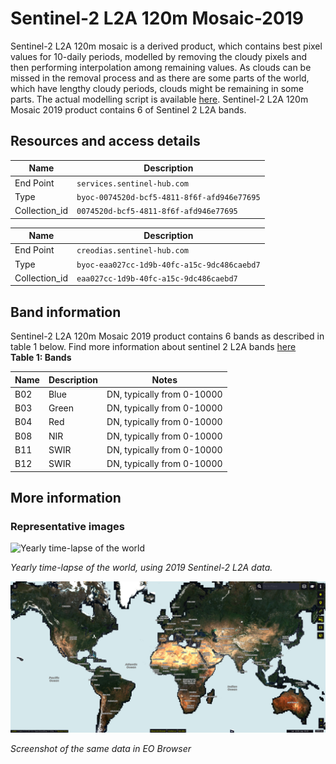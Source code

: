 # Sentinel-2 L2A 120m Mosaic-2019

Sentinel-2 L2A 120m mosaic is a derived product, which contains best pixel values for 10-daily periods, modelled by removing the cloudy pixels and then performing interpolation among remaining values. As clouds can be missed in the removal process and as there are some parts of the world, which have lengthy cloudy periods, clouds might be remaining in some parts. The actual modelling script is available [here](https://sentinel-hub.github.io/custom-scripts/sentinel-2/interpolated_time_series/). Sentinel-2 L2A 120m Mosaic 2019 product contains 6 of Sentinel 2 L2A bands.

## Resources and access details

|Name | Description|
| ------ | ------ |
| End Point  | `services.sentinel-hub.com` |
| Type | `byoc-0074520d-bcf5-4811-8f6f-afd946e77695`|
| Collection_id |`0074520d-bcf5-4811-8f6f-afd946e77695`  |  


| Name | Description |
| ------ | ------ |
| End Point  | `creodias.sentinel-hub.com` |
| Type | `byoc-eaa027cc-1d9b-40fc-a15c-9dc486caebd7`|
| Collection_id |`eaa027cc-1d9b-40fc-a15c-9dc486caebd7 ` |


## Band information
Sentinel-2 L2A 120m Mosaic 2019 product contains 6  bands as described in table 1 below. Find more information about sentinel 2 L2A bands [here](https://docs.sentinel-hub.com/api/latest/data/sentinel-2-l2a/#available-bands-and-data)   
**Table 1: Bands** 
<table>
  <thead>
    <tr>
      <th>Name</th>
      <th>Description </th>
      <th>Notes</th>
    </tr>
  </thead>
  <tbody>
    <tr>
      <td>B02 </td>
      <td>Blue </td>
      <td>DN, typically from 0-10000</td>
    </tr>
    <tr>
      <td> B03</td>
      <td> Green </td>
      <td>DN, typically from 0-10000 </td>
    </tr>
    <tr>
      <td> B04</td>
      <td> Red </td>
      <td>DN, typically from 0-10000 </td>
    </tr>
    <tr>
      <td> B08</td>
      <td> NIR </td>
      <td>DN, typically from 0-10000 </td>
    </tr>
    <tr>
      <td> B11</td>
      <td> SWIR </td>
      <td> DN, typically from 0-10000 </td>
    </tr>
    <tr>
      <td> B12</td>
      <td> SWIR </td>
      <td> DN, typically from 0-10000 </td>
    </tr>

  </tbody>
</table>   

## More information  

### Representative images

![Yearly time-lapse of the world](2019_images/timelapse.gif)

*Yearly time-lapse of the world, using 2019 Sentinel-2 L2A data.*

![Screenshot of the same data in the EO Browser](2019_images/image.png)

*Screenshot of the same data in EO Browser*

